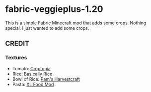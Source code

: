 # fabric-veggieplus-1.20

This is a simple Fabric Minecraft mod that adds some crops. Nothing special. I just wanted to add some crops.

## CREDIT
### Textures
- Tomato: [Croptopia]('https://github.com/ExcessiveAmountsOfZombies/Croptopia')
- Rice: [Basically Rice]('https://www.planetminecraft.com/texture-pack/basically-rice/')
- Bowl of Rice: [Pam\'s Harvestcraft]('https://www.curseforge.com/minecraft/mc-mods/pams-harvestcraft')
- Pasta: [XL Food Mod]('https://www.curseforge.com/minecraft/mc-mods/xl-food-mod')

